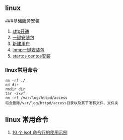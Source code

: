 ## linux

###基础服务安装
1. [sftp开通](http://bbs.chinaunix.net/thread-1960082-1-1.html)
2. [一键安装包](http://lnmp.org/download.html)
3. [新建用户](http://www.cnblogs.com/guangbei/archive/2010/04/26/1721163.html)
4. [lnmp一键安装包](http://lnmp.org/index.html)
5. [startos centos安装](http://www.startos.com/linux/guide/2012071635559_2.html)
  
### linux常用命令

    rm -rf ./
    cd dir
    rmdir dir
    tar -zxvf
    rm -rf /var/log/httpd/access
    将会删除/var/log/httpd/access目录以及其下所有文件、文件夹

## linux 常用命令 

1. [10 个 lsof 命令行的使用示例](http://www.oschina.net/question/12_145479?sort=default&p=2#answers)
